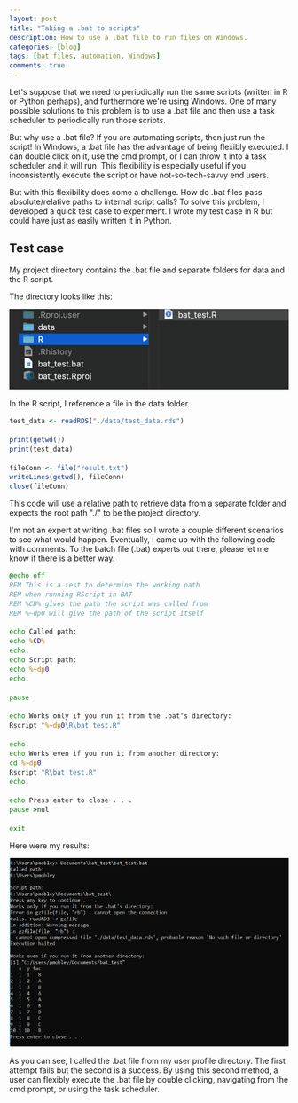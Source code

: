 ```yaml
---
layout: post
title: "Taking a .bat to scripts"
description: How to use a .bat file to run files on Windows.
categories: [blog]
tags: [bat files, automation, Windows]
comments: true
---
```


Let's suppose that we need to periodically run the same scripts (written in R or Python perhaps), and furthermore we're using Windows. One of many possible solutions to this problem is to use a .bat file and then use a task scheduler to periodically run those scripts. 

But why use a .bat file? If you are automating scripts, then just run the script! In Windows, a .bat file has the advantage of being flexibly executed. I can double click on it, use the cmd prompt, or I can throw it into a task scheduler and it will run. This flexibility is especially useful if you inconsistently execute the script or have not-so-tech-savvy end users. 

But with this flexibility does come a challenge. How do .bat files pass absolute/relative paths to internal script calls? To solve this problem, I developed a quick test case to experiment. I wrote my test case in R but could have just as easily written it in Python. 

## Test case

My project directory contains the .bat file and separate folders for data and the R script. 

The directory looks like this: 

![](/assets/Taking_a_bat_to_scripts_files/image002.png)

In the R script, I reference a file in the data folder. 

```r
test_data <- readRDS("./data/test_data.rds")

print(getwd())
print(test_data)

fileConn <- file("result.txt")
writeLines(getwd(), fileConn)
close(fileConn)
```

This code will use a relative path to retrieve data from a separate folder and expects the root path "./" to be the project directory. 

I'm not an expert at writing .bat files so I wrote a couple different scenarios to see what would happen. Eventually, I came up with the following code with comments. To the batch file (.bat) experts out there, please let me know if there is a better way. 


```bat
@echo off
REM This is a test to determine the working path 
REM when running RScript in BAT
REM %CD% gives the path the script was called from
REM %~dp0 will give the path of the script itself

echo Called path:
echo %CD%
echo.
echo Script path:
echo %~dp0
echo.

pause

echo Works only if you run it from the .bat's directory:
Rscript "%~dp0\R\bat_test.R"

echo.
echo Works even if you run it from another directory:
cd %~dp0
Rscript "R\bat_test.R"
echo.

echo Press enter to close . . . 
pause >nul

exit
```

Here were my results:

![](/assets/Taking_a_bat_to_scripts_files/image001.png)

As you can see, I called the .bat file from my user profile directory. The first attempt fails but the second is a success. By using this second method, a user can flexibly execute the .bat file by double clicking, navigating from the cmd prompt, or using the task scheduler. 

